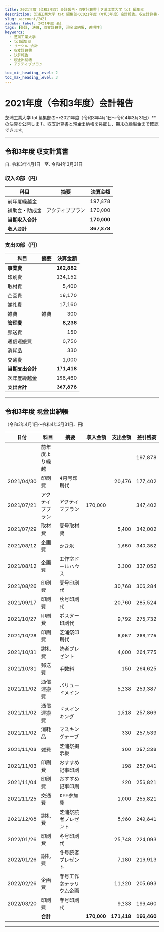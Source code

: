 ```yaml
---
title: 2021年度（令和3年度）会計報告・収支計算書｜芝浦工業大学 tot 編集部
description: 芝浦工業大学 tot 編集部の2021年度（令和3年度）会計報告。収支計算書・現金出納帳・事業費内訳・期末繰越の詳細を公開。
slug: /account/2021
sidebar_label: 2021年度 会計
tags: [会計, 決算, 収支計算書, 現金出納帳, 透明性]
keywords:
  - 芝浦工業大学
  - tot編集部
  - サークル 会計
  - 収支計算書
  - 決算報告
  - 現金出納帳
  - アクティブプラン

toc_min_heading_level: 2
toc_max_heading_level: 3
---
```


# 2021年度（令和3年度）会計報告

芝浦工業大学 tot 編集部の**2021年度（令和3年4月1日〜令和4年3月31日）**の決算を公開します。収支計算書と現金出納帳を掲載し、期末の繰越金まで確認できます。

---

## 令和3年度 収支計算書  
自. 令和3年4月1日　至. 令和4年3月31日

### 収入の部（円）

| 科目             | 摘要             | 決算金額 |
| ---------------- | ---------------- | --------:|
| 前年度繰越金     |                  | 197,878  |
| 補助金・助成金   | アクティブブラン | 170,000  |
| **当期収入合計** |                  | **170,000** |
| **収入合計**     |                  | **367,878** |

### 支出の部（円）

| 科目             | 摘要 | 決算金額 |
| ---------------- | ---- | --------:|
| **事業費**       |      | **162,882** |
| 印刷費           |      | 124,152  |
| 取材費           |      | 5,400    |
| 企画費           |      | 16,170   |
| 謝礼費           |      | 17,160   |
| 雑費             | 雑費 | 300      |
| **管理費**       |      | **8,236** |
| 郵送費           |      | 150      |
| 通信運搬費       |      | 6,756    |
| 消耗品           |      | 330      |
| 交通費           |      | 1,000    |
| **当期支出合計** |      | **171,418** |
| 次年度繰越金     |      | 196,460  |
| **支出合計**     |      | **367,878** |

---

## 令和3年度 現金出納帳  
（令和3年4月1日〜令和4年3月31日、円）

| 日付       | 科目             | 摘要                     | 収入金額 | 支出金額 | 差引残高 |
| ---------- | ---------------- | ------------------------ | -------: | -------: | -------: |
|            | 前年度より繰越   |                          |          |          | 197,878  |
| 2021/04/30 | 印刷費           | 4月号印刷代              |          | 20,476   | 177,402  |
| 2021/07/21 | アクティブブラン | アクティブブラン         | 170,000  |          | 347,402  |
| 2021/07/29 | 取材費           | 夏号取材費               |          | 5,400    | 342,002  |
| 2021/08/12 | 企画費           | かき氷                   |          | 1,650    | 340,352  |
| 2021/08/12 | 企画費           | 工作室ドールハウス       |          | 3,300    | 337,052  |
| 2021/08/26 | 印刷費           | 夏号印刷代               |          | 30,768   | 306,284  |
| 2021/09/17 | 印刷費           | 秋号印刷代               |          | 20,760   | 285,524  |
| 2021/10/27 | 印刷費           | ポスター印刷代           |          | 9,792    | 275,732  |
| 2021/10/28 | 印刷費           | 芝浦祭印刷代             |          | 6,957    | 268,775  |
| 2021/10/31 | 謝礼費           | 読者プレゼント           |          | 4,000    | 264,775  |
| 2021/10/31 | 郵送費           | 手数料                   |          | 150      | 264,625  |
| 2021/11/02 | 通信運搬費       | バリュードメイン         |          | 5,238    | 259,387  |
| 2021/11/02 | 通信運搬費       | ドメインキング           |          | 1,518    | 257,869  |
| 2021/11/02 | 消耗品           | マスキングテーブ         |          | 330      | 257,539  |
| 2021/11/03 | 雑費             | 芝浦祭掲示板             |          | 300      | 257,239  |
| 2021/11/03 | 印刷費           | おすすめ記事印刷         |          | 198      | 257,041  |
| 2021/11/04 | 印刷費           | おすすめ記事印刷         |          | 220      | 256,821  |
| 2021/11/25 | 交通費           | SFF参加費                |          | 1,000    | 255,821  |
| 2021/12/08 | 謝礼費           | 芝浦祭読者プレゼント     |          | 5,980    | 249,841  |
| 2022/01/26 | 印刷費           | 冬号印刷代               |          | 25,748   | 224,093  |
| 2022/01/26 | 謝礼費           | 冬号読者プレゼント       |          | 7,180    | 216,913  |
| 2022/02/26 | 企画費           | 春号工作室テラリウム企画 |          | 11,220   | 205,693  |
| 2022/03/20 | 印刷費           | 春号印刷代               |          | 9,233    | 196,460  |
|            | **合計**         |                          | **170,000** | **171,418** | **196,460** |

---